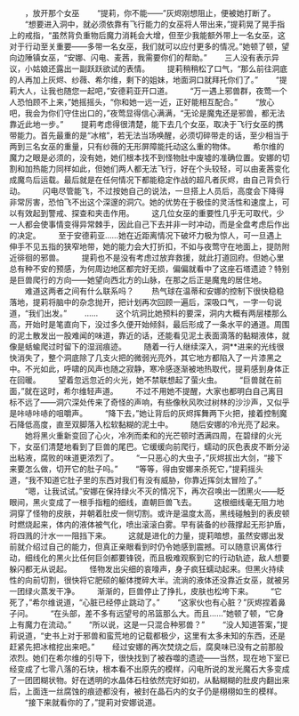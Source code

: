 　　，放开那个女巫
　　“提莉，你不能——”灰烬刚想阻止，便被她打断了。
　　“想要进入洞中，就必须依靠有飞行能力的女巫将人带出来，”提莉晃了晃手指上的戒指，“虽然背负重物后魔力消耗会大增，但至少我能额外带上一名女巫，这对于行动至关重要——多带一名女巫，我们就可以应付更多的情况。”她顿了顿，望向边陲镇女巫，“安娜、闪电、麦茜，我需要你们的帮助。”
　　三人没有表示异议，小姑娘还露出一副跃跃欲试的表情。
　　提莉稍稍松了口气，“那么前往洞底的人再加上灰烬、纱薇、希尔维，剩下的姐妹，地面洞口就拜托你们了。”
　　“提莉大人，让我也随您一起吧，”安德莉亚开口道。
　　“万一遇上邪兽群，夜莺一个人恐怕顾不上来，”她摇摇头，“你和她一远一近，正好能相互配合。”
　　“放心吧，我会为你们守住出口的，”夜莺显得信心满满，“无论是魔鬼还是邪兽，都无法靠近此地一步。”
　　提莉考虑得很清楚，能下去几个女巫，取决于飞行女巫的携带能力。首先最重的是“冰棺”，若无法当场唤醒，必须切碎带走的话，至少相当于两到三名女巫的重量，只有纱薇的无形屏障能托动这么重的物体。
　　希尔维的魔力之眼是必须的，没有她，她们根本找不到怪物肚中废墟的准确位置。安娜的切割和加热能力同样如此，但她们两人都无法飞行，好在个头较轻，可以由麦茜变化成魔鸟后运载。最后就是在任何情况下都能稳定作战的超凡者灰烬，由自己背负行动。
　　闪电尽管能飞，不过按她自己的说法，一旦搭上人员后，高度会下降得非常厉害，恐怕飞不出这个深邃的洞穴。她的优势在于极佳的灵活性和速度上，可以有效起到警戒、探查和夹击作用。
　　这几位女巫的重要性几乎无可取代，少一人都会使事情变得异常棘手，因此自己下去并非一时冲动，而是全盘考虑后作出的决定。
　　至于安德莉亚……她在近距离情况下破坏力极为惊人，可一旦遇上伸手不见五指的狭窄地带，她的能力会大打折扣，不如与夜莺守在地面上，提防附近徘徊的邪兽。
　　提莉也不是没有考虑过放弃救援，就此打道回府。但她心里总有种不安的预感，为何周边地区都完好无损，偏偏就看中了这座石塔遗迹？特别是巨兽爬行的方向——她望向西北方的山脉，在那之后正是魔鬼的居住地。
　　难道这两者之间有什么联系吗？
　　热气球在温蒂和安娜的控制下很快稳稳落地，提莉将脑中的杂念抛开，把计划再次回顾一遍后，深吸口气，一字一句说道，“我们出发。”
　　……
　　这个坑洞比她预料的要深，洞内大概有两层楼那么高，开始时是笔直向下，没过多久便开始倾斜，最后形成了一条水平的通道。周围的泥土散发出一股难闻的味道，靠近的话，还能看见泥土表面滴落的黏糊液体，就像是蛞蝓爬过时留下的湿润痕迹。
　　随着一行人继续深入，洞**进来的光线很快消失了，整个洞底除了几支火把的微弱光亮外，其它地方都陷入了一片漆黑之中。不光如此，呼啸的风声也随之寂静，寒冷感逐渐被地热取代，提莉感到身体正在回暖。
　　望着忽远忽近的火光，她不禁联想起了萤火虫。
　　“巨兽就在前面，”就在这时，希尔维轻声道。
　　不过不用她不提醒，大家也都明白自己离目标不远了——洞穴深处传来了奇怪的声响，有些像秋风吹过树林的沙沙声，又似乎是咔哧咔哧的咀嚼声。
　　“降下去，”她让背后的灰烬挥舞两下火把，接着控制魔石降低高度，直至双脚落入松软黏糊的泥土中。
　　随后安娜的冷光亮了起来。
　　她将黑火重新变回了心火，冷冽而柔和的光芒顿时洒满四周，在碧绿的火光下，女巫们清楚地看到了巨兽的尾巴。它缓缓向前爬行，蠕动的灰色表皮不断分泌出粘液，腐败的味道更浓烈了。
　　“一只恶心的大虫子，”灰烬拔出大剑，“接下来要怎么做，切开它的肚子吗。”
　　“等等，得由安娜来杀死它，”提莉摇头道，“我不知道它肚子里的东西对我们有没有威胁，你靠近挥剑太冒险了。”
　　“嗯，让我试试。”安娜在保持绿火不灭的情况下，再次召唤出一团黑火——眨眼间，黑火变成了一根手指粗的细线，直朝巨兽飞去。
　　这根细线毫无阻力地洞穿了怪物的皮肤，并朝着肚皮一侧切割。或许是温度太高，黑线碰触到的表皮顿时燃烧起来，体内的液体被气化，喷出滚滚白雾。早有装备的纱薇撑起无形护盾，将四溅的汁水一一阻挡下来。
　　这就是进化的力量，提莉暗想，虽然安娜出发前就介绍过自己的能力，但真正亲眼看到时仍令她感到震撼。可以随意识离体行动，细线化的黑火比任何巨剑都要锋锐，而且极难观察到它的行动轨迹，敌人想要躲闪都无从说起。
　　怪物发出尖细的哀嚎声，身子疯狂蠕动起来。但黑火持续性的向前切割，很快将它肥硕的躯体搅碎大半。流淌的液体还没靠近女巫，就被另一团绿火蒸发干净。
　　渐渐的，巨兽停止了挣扎，皮肤也松垮下来。
　　“它死了，”希尔维说道，“心脏已经停止跳动了。”
　　“这家伙也有心脏？”灰烬捏着鼻子问。
　　“在头部，差不多有远望号的吊篮那么大。而且……”她顿了顿，“它身上有魔力在流动。”
　　“所以说，这是一只混合种邪兽？”
　　“没人知道答案，”提莉说道，“史书上对于邪兽和蛮荒地的记载都极少，这里有太多未知的东西，还是赶紧先把冰棺挖出来吧。”
　　经过安娜的再次焚烧之后，腐臭味已没有之前那般浓烈。她们在希尔维的引导下，很快找到了被吞噬的遗迹——当然，现在地下室已经变成了七零八落的石块，根本看不出原先的模样，闪电所说的发光魔石大多变成了一团团糊状物。好在透明的水晶体石柱依然完好如初，从黏糊糊的肚皮内翻出来后，上面连一丝腐蚀的痕迹都没有，被封在晶石内的女子仍是栩栩如生的模样。
　　“接下来就看你的了，”提莉对安娜说道。